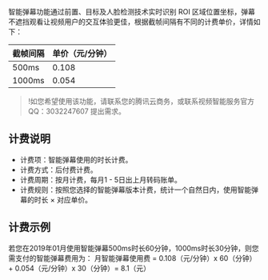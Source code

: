 

智能弹幕功能通过前置、目标及人脸检测技术实时识别 ROI 区域位置坐标，弹幕不遮挡观看让视频用户的交互体验更佳，根据截帧间隔有不同的计费单价，详情如下：

| **截帧间隔** | **单价（元/分钟）** |
| ------------ | ------------------------- |
| 500ms        | 0.108                     |
| 1000ms       | 0.054                     |

>!如您希望使用该功能，请联系您的腾讯云商务，或联系视频智能服务官方 QQ：3032247607 提出需求。

## 计费说明 

- 计费项：智能弹幕使用的时长计费。
- 计费方式：后付费计费。
- 计费周期：按月计费，每月1 - 5日出上月转码账单。
- 计费规则：按照您选择的智能弹幕版本计费，统计一个自然日内，使用智能弹幕的时长 × 对应单价。

## 计费示例

若您在2019年01月使用智能弹幕500ms时长60分钟，1000ms时长30分钟，则您需支付的智能弹幕费用为：
月智能弹幕使用费 = 0.108（元/分钟）x 60（分钟）+ 0.054（元/分钟）x 30（分钟）= 8.1（元）



